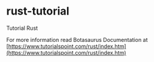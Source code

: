 # rust-tutorial
Tutorial Rust

For more information read Botasaurus Documentation at [https://www.tutorialspoint.com/rust/index.htm](https://www.tutorialspoint.com/rust/index.htm) 